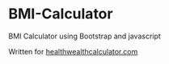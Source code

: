 # BMI-Calculator
BMI Calculator using Bootstrap and javascript

Written for <a href="www.healthwealthcalculator.com/bmi.html">healthwealthcalculator.com</a>

